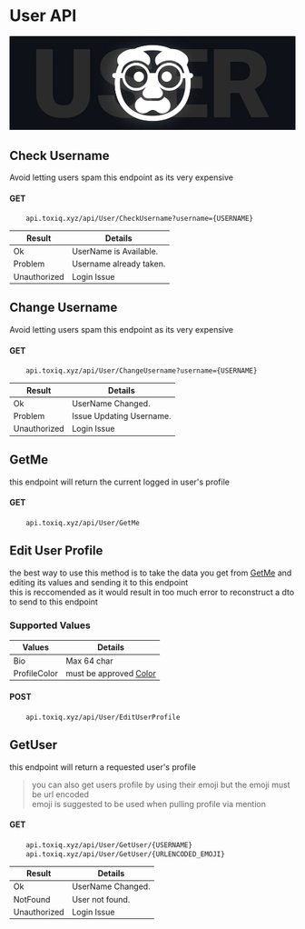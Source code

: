 # User API

![Logo](/Images/user.jpg)

## Check Username

Avoid letting users spam this endpoint as its very expensive 

#### GET
        api.toxiq.xyz/api/User/CheckUsername?username={USERNAME}

| Result       | Details                 |
|--------------|-------------------------|
| Ok           | UserName is Available.      |
| Problem      | Username already taken. |
| Unauthorized | Login Issue             |

## Change Username
Avoid letting users spam this endpoint as its very expensive 

#### GET
        api.toxiq.xyz/api/User/ChangeUsername?username={USERNAME}

| Result       | Details                 |
|--------------|-------------------------|
| Ok           | UserName Changed.      |
| Problem      | Issue Updating Username. |
| Unauthorized | Login Issue             |


## GetMe

this endpoint will return the current logged in user's profile

#### GET
        api.toxiq.xyz/api/User/GetMe

## Edit User Profile

the best way to use this method is to take the data you get from [GetMe](#GetMe) and editing its values and sending it to this endpoint  
this is reccomended as it would result in too much error to reconstruct a dto to send to this endpoint

### Supported Values 
| Values       | Details                |
|--------------|------------------------|
| Bio          | Max 64 char            |
| ProfileColor | must be approved [Color](/Endpoints/Color.md) |

#### POST
        api.toxiq.xyz/api/User/EditUserProfile



## GetUser

this endpoint will return a requested user's profile  

>you can also get users profile by using their emoji but the emoji must be url encoded  
>emoji is suggested to be used when pulling profile via mention
#### GET
        api.toxiq.xyz/api/User/GetUser/{USERNAME}
        api.toxiq.xyz/api/User/GetUser/{URLENCODED_EMOJI}

| Result       | Details                 |
|--------------|-------------------------|
| Ok           | UserName Changed.      |
| NotFound      | User not found. |
| Unauthorized | Login Issue             |